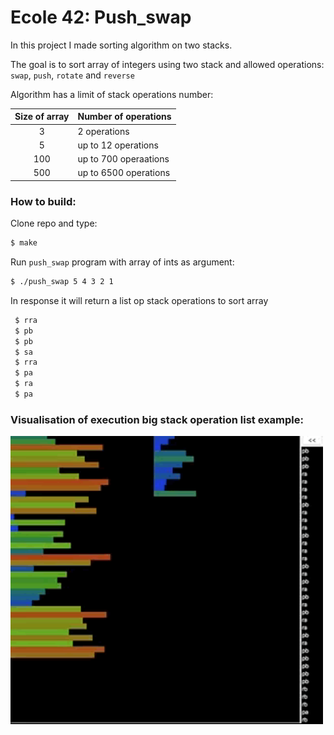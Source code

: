 # Ecole 42: Push_swap

In this project I made sorting algorithm on two stacks. 

The goal is to sort array of integers using two stack and allowed operations: `swap`, `push`, `rotate` and `reverse`

Algorithm has a limit of stack operations number:

| Size of array | Number of operations |
| :---: | --- |
| 3 | 2 operations |
| 5 | up to 12 operations |
| 100 | up to 700 operaations |
| 500 | up to 6500 operations |

### How to build:

Clone repo and type:

```Bash
$ make
```
Run `push_swap` program with array of ints as argument:

```Bash
$ ./push_swap 5 4 3 2 1
```

In response it will return a list op stack operations to sort array

```Bash
 $ rra
 $ pb
 $ pb
 $ sa
 $ rra
 $ pa
 $ ra
 $ pa
```

### Visualisation of execution big stack operation list example:

<img src="./visualizer.gif" width="500" alt="vizualize">
